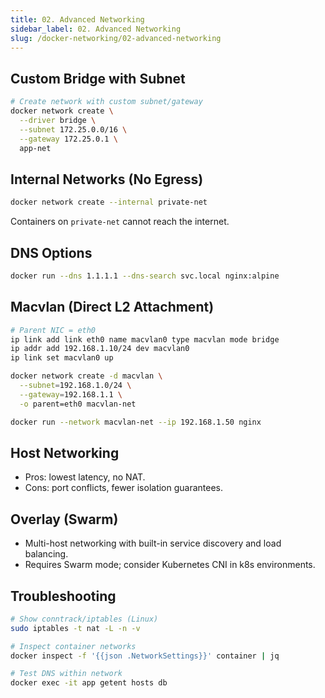 ```yaml
---
title: 02. Advanced Networking
sidebar_label: 02. Advanced Networking
slug: /docker-networking/02-advanced-networking
---
```


## Custom Bridge with Subnet
```bash
# Create network with custom subnet/gateway
docker network create \
  --driver bridge \
  --subnet 172.25.0.0/16 \
  --gateway 172.25.0.1 \
  app-net
```

## Internal Networks (No Egress)
```bash
docker network create --internal private-net
```
Containers on `private-net` cannot reach the internet.

## DNS Options
```bash
docker run --dns 1.1.1.1 --dns-search svc.local nginx:alpine
```

## Macvlan (Direct L2 Attachment)
```bash
# Parent NIC = eth0
ip link add link eth0 name macvlan0 type macvlan mode bridge
ip addr add 192.168.1.10/24 dev macvlan0
ip link set macvlan0 up

docker network create -d macvlan \
  --subnet=192.168.1.0/24 \
  --gateway=192.168.1.1 \
  -o parent=eth0 macvlan-net

docker run --network macvlan-net --ip 192.168.1.50 nginx
```

## Host Networking
- Pros: lowest latency, no NAT.
- Cons: port conflicts, fewer isolation guarantees.

## Overlay (Swarm)
- Multi-host networking with built-in service discovery and load balancing.
- Requires Swarm mode; consider Kubernetes CNI in k8s environments.

## Troubleshooting
```bash
# Show conntrack/iptables (Linux)
sudo iptables -t nat -L -n -v

# Inspect container networks
docker inspect -f '{{json .NetworkSettings}}' container | jq

# Test DNS within network
docker exec -it app getent hosts db
```
